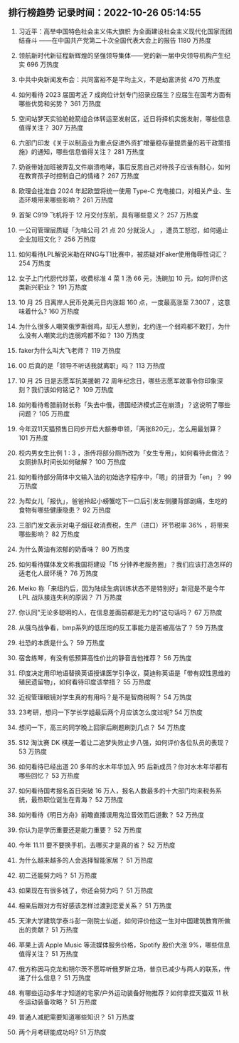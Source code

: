 
## 排行榜趋势 记录时间：2022-10-26 05:14:55
  
  1. 习近平：高举中国特色社会主义伟大旗帜 为全面建设社会主义现代化国家而团结奋斗 ——在中国共产党第二十次全国代表大会上的报告 1180 万热度
    
  2. 领航新时代新征程新辉煌的坚强领导集体——党的新一届中央领导机构产生纪实 696 万热度
    
  3. 中共中央新闻发布会：共同富裕不是平均主义，不是劫富济贫 470 万热度
    
  4. 如何看待 2023 届国考近 7 成岗位计划专门招录应届生？应届生在国考方面有哪些优势和劣势？ 361 万热度
    
  5. 空间站梦天实验舱舱箭组合体转运至发射区，近日将择机实施发射，哪些信息值得关注？ 307 万热度
    
  6. 六部门印发《关于以制造业为重点促进外资扩增量稳存量提质量的若干政策措施》的通知，哪些信息值得关注？ 281 万热度
    
  7. 奶爸带娃加班被弄乱文件崩溃咆哮，事后反思自己对待孩子应该有耐心，如何在教育孩子时控制自己的情绪？ 267 万热度
    
  8. 欧理会批准自 2024 年起欧盟将统一使用 Type-C 充电接口，对相关产业、生态环境带来哪些影响？ 261 万热度
    
  9. 首架 C919 飞机将于 12 月交付东航，具有哪些意义？ 257 万热度
    
  10. 一公司管理层质疑「为啥公司 21 点 20 分就没人」 ，遭员工怒怼，如何遏止企业加班文化？ 256 万热度
    
  11. 如何看待LPL解说米勒在RNG与T1比赛中，被质疑对Faker使用侮辱性词汇？ 254 万热度
    
  12. 女子上门代厨代炒菜，收费标准 4 菜 1 汤 66 元，洗碗加 10 元，如何评价这类新兴职业？ 191 万热度
    
  13. 10 月 25 日离岸人民币兑美元日内涨超 160 点，一度最高涨至 7.3007 ，这意味着什么? 160 万热度
    
  14. 为什么很多人嘲笑俄罗斯弱鸡，却无人想到，北约连一个弱鸡都不敢打，为什么没有人嘲笑北约连弱鸡都不如？ 130 万热度
    
  15. faker为什么叫大飞老师？ 119 万热度
    
  16. 00 后真的是「领导不听话我就离职」吗？ 113 万热度
    
  17. 10 月 25 日是志愿军抗美援朝 72 周年纪念日，哪些志愿军故事令你印象深刻？我们该如何铭记？ 109 万热度
    
  18. 如何看待希腊前财长称「失去中俄，德国经济模式正在崩溃」？这说明了哪些问题？ 105 万热度
    
  19. 今年双11天猫预售日同步开启大额券申领，「两张820元」，怎么用最划算？ 101 万热度
    
  20. 校内男女生比例 1 : 3 ，浙传将部分厕所改为「女生专用」，如何看待此做法？女厕排队时间长如何破解？ 100 万热度
    
  21. 如何看待部分简体中文输入法的初始选字程序中，「嗯」的拼音为「en」？ 99 万热度
    
  22. 为帮女儿「报仇」，爸爸拎起小螃蟹吃下一口后引发左侧腰背部剧痛，生吃的食物有哪些健康隐患？ 92 万热度
    
  23. 三部门发文表示对电子烟征收消费税，生产（进口）环节税率 36% ，将带来哪些影响？ 82 万热度
    
  24. 为什么黄油有浓郁的奶香味？ 80 万热度
    
  25. 如何看待媒体发文称我国将建设「15 分钟养老服务圈」？我们应该打造怎样的适老化人居环境？ 76 万热度
    
  26. Meiko 称「来纽约后，因为陆续生病训练状态不是特别好」新冠是不是今年 LPL 战队接连失利的原因？ 71 万热度
    
  27. 你认同"无论多聪明的人，在信息差面前都是无力的"这句话吗？ 67 万热度
    
  28. 从俄乌战争看，bmp系列的低压炮的反工事能力是否被高估了？ 59 万热度
    
  29. 社恐的本质是什么？ 59 万热度
    
  30. 宿舍练琴，有没有低预算高性价比的静音吉他推荐？ 56 万热度
    
  31. 印度决定用印地语替换英语授课医学引争议，莫迪称英语是「带有奴性思维的殖民遗留物」，如何看待印度该举措？ 55 万热度
    
  32. 近视管理眼镜对学生真的有用吗？是不是智商税啊？ 54 万热度
    
  33. 23考研，想问一下学长学姐最后两个月应该怎么度过呢? 54 万热度
    
  34. 想问一下，高三的同学晚上回家后刷题刷到几点？ 54 万热度
    
  35. S12 淘汰赛 DK 棋差一着让二追梦失败止步八强，如何评价各位队员的表现？ 53 万热度
    
  36. 如何看待已经出道 20 多年的水木年华加入 95 后新成员？你对水木年华都有哪些回忆？ 53 万热度
    
  37. 如何看待国考报名首日突破 16 万人，报名人数最多的十大部门均来税务系统，最热职位诞生在青海？ 52 万热度
    
  38. 如何看待《明日方舟》前瞻直播误用鬼泣音效而后道歉？ 52 万热度
    
  39. 你认为是学历重要还是能力重要？ 52 万热度
    
  40. ​今年 11.11 要不要换手机，去哪买才是真的省？ 52 万热度
    
  41. 为什么越来越多的人会选择智能家居？ 51 万热度
    
  42. 初二还能努力吗？ 51 万热度
    
  43. 如果现在有很多钱了，你还会努力吗？ 51 万热度
    
  44. 相亲后跟对方有好感该怎样过渡到恋爱关系？ 51 万热度
    
  45. 天津大学建筑学泰斗彭一刚院士仙逝，如何评价他这一生对中国建筑教育所做出的贡献？ 51 万热度
    
  46. 苹果上调 Apple Music 等流媒体服务价格，Spotify 股价大涨 9%，哪些信息值得关注？ 51 万热度
    
  47. 俄方称因马克龙和朔尔茨不愿聆听俄罗斯立场，普京已减少与两人的联系，传递了什么信息？ 51 万热度
    
  48. 有哪些运动多年才知道的宅家/户外运动装备好物推荐？如何拿捏天猫双 11 秋冬运动装备攻略？ 51 万热度
    
  49. 普通人减肥需要知道哪些知识？ 51 万热度
    
  50. 两个月考研能成功吗? 51 万热度
    